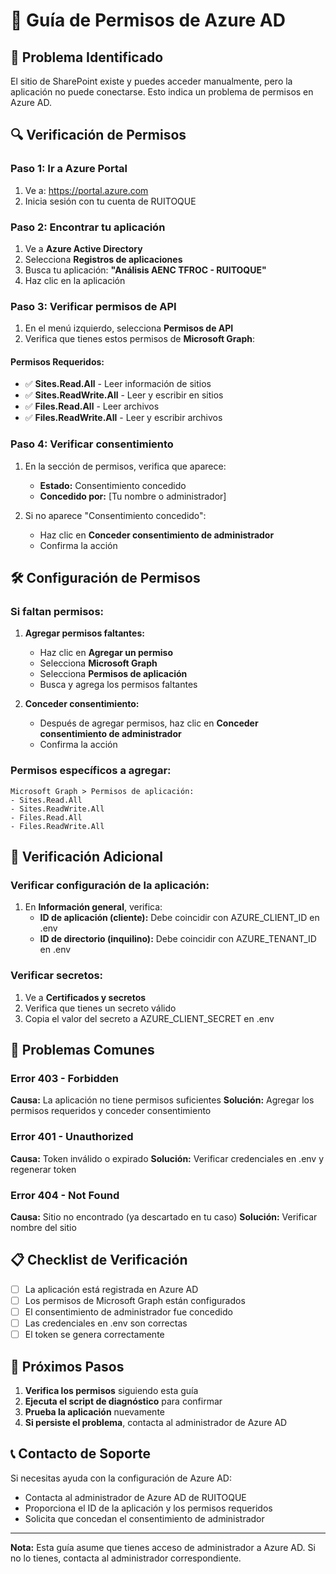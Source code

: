 # 🔐 Guía de Permisos de Azure AD

## 🚨 Problema Identificado
El sitio de SharePoint existe y puedes acceder manualmente, pero la aplicación no puede conectarse. Esto indica un problema de permisos en Azure AD.

## 🔍 Verificación de Permisos

### Paso 1: Ir a Azure Portal
1. Ve a: https://portal.azure.com
2. Inicia sesión con tu cuenta de RUITOQUE

### Paso 2: Encontrar tu aplicación
1. Ve a **Azure Active Directory**
2. Selecciona **Registros de aplicaciones**
3. Busca tu aplicación: **"Análisis AENC TFROC - RUITOQUE"**
4. Haz clic en la aplicación

### Paso 3: Verificar permisos de API
1. En el menú izquierdo, selecciona **Permisos de API**
2. Verifica que tienes estos permisos de **Microsoft Graph**:

#### Permisos Requeridos:
- ✅ **Sites.Read.All** - Leer información de sitios
- ✅ **Sites.ReadWrite.All** - Leer y escribir en sitios
- ✅ **Files.Read.All** - Leer archivos
- ✅ **Files.ReadWrite.All** - Leer y escribir archivos

### Paso 4: Verificar consentimiento
1. En la sección de permisos, verifica que aparece:
   - **Estado:** Consentimiento concedido
   - **Concedido por:** [Tu nombre o administrador]

2. Si no aparece "Consentimiento concedido":
   - Haz clic en **Conceder consentimiento de administrador**
   - Confirma la acción

## 🛠️ Configuración de Permisos

### Si faltan permisos:

1. **Agregar permisos faltantes:**
   - Haz clic en **Agregar un permiso**
   - Selecciona **Microsoft Graph**
   - Selecciona **Permisos de aplicación**
   - Busca y agrega los permisos faltantes

2. **Conceder consentimiento:**
   - Después de agregar permisos, haz clic en **Conceder consentimiento de administrador**
   - Confirma la acción

### Permisos específicos a agregar:

```
Microsoft Graph > Permisos de aplicación:
- Sites.Read.All
- Sites.ReadWrite.All
- Files.Read.All
- Files.ReadWrite.All
```

## 🔧 Verificación Adicional

### Verificar configuración de la aplicación:
1. En **Información general**, verifica:
   - **ID de aplicación (cliente):** Debe coincidir con AZURE_CLIENT_ID en .env
   - **ID de directorio (inquilino):** Debe coincidir con AZURE_TENANT_ID en .env

### Verificar secretos:
1. Ve a **Certificados y secretos**
2. Verifica que tienes un secreto válido
3. Copia el valor del secreto a AZURE_CLIENT_SECRET en .env

## 🚨 Problemas Comunes

### Error 403 - Forbidden
**Causa:** La aplicación no tiene permisos suficientes
**Solución:** Agregar los permisos requeridos y conceder consentimiento

### Error 401 - Unauthorized
**Causa:** Token inválido o expirado
**Solución:** Verificar credenciales en .env y regenerar token

### Error 404 - Not Found
**Causa:** Sitio no encontrado (ya descartado en tu caso)
**Solución:** Verificar nombre del sitio

## 📋 Checklist de Verificación

- [ ] La aplicación está registrada en Azure AD
- [ ] Los permisos de Microsoft Graph están configurados
- [ ] El consentimiento de administrador fue concedido
- [ ] Las credenciales en .env son correctas
- [ ] El token se genera correctamente

## 🎯 Próximos Pasos

1. **Verifica los permisos** siguiendo esta guía
2. **Ejecuta el script de diagnóstico** para confirmar
3. **Prueba la aplicación** nuevamente
4. **Si persiste el problema**, contacta al administrador de Azure AD

## 📞 Contacto de Soporte

Si necesitas ayuda con la configuración de Azure AD:
- Contacta al administrador de Azure AD de RUITOQUE
- Proporciona el ID de la aplicación y los permisos requeridos
- Solicita que concedan el consentimiento de administrador

---

**Nota:** Esta guía asume que tienes acceso de administrador a Azure AD. Si no lo tienes, contacta al administrador correspondiente.
